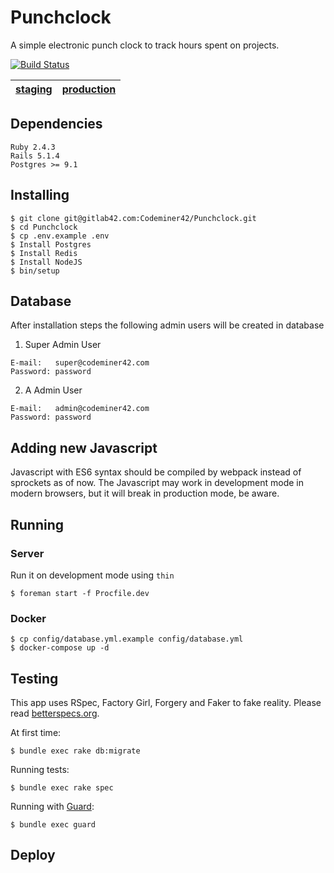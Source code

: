 Punchclock
=========

A simple electronic punch clock to track hours spent on projects.

[![Build Status](http://gitlab42.com/Codeminer42/Punchclock/badges/master/build.svg)](http://gitlab42.com/Codeminer42/Punchclock/pipelines)

| [staging][1] | [production][2] |
|--------------|-----------------|

## Dependencies

```
Ruby 2.4.3
Rails 5.1.4
Postgres >= 9.1
```

## Installing

```console
$ git clone git@gitlab42.com:Codeminer42/Punchclock.git
$ cd Punchclock
$ cp .env.example .env
$ Install Postgres
$ Install Redis
$ Install NodeJS
$ bin/setup
```

## Database

After installation steps the following admin users will be created in database

1. Super Admin User
```
E-mail:   super@codeminer42.com
Password: password
```

2. A Admin User
```
E-mail:   admin@codeminer42.com
Password: password
```

## Adding new Javascript

Javascript with ES6 syntax should be compiled by webpack instead of sprockets as of now. The Javascript may work in development mode in modern browsers, but it will break in production mode, be aware.

## Running

### Server

Run it on development mode using `thin`

```console
$ foreman start -f Procfile.dev
```

### Docker

```console
$ cp config/database.yml.example config/database.yml
$ docker-compose up -d
```

## Testing

This app uses RSpec, Factory Girl, Forgery and Faker to fake reality.
Please read [betterspecs.org](http://betterspecs.org/).

At first time:
```console
$ bundle exec rake db:migrate
```

Running tests:

```console
$ bundle exec rake spec
```

Running with [Guard](https://github.com/guard/guard-rspec):

```console
$ bundle exec guard
```

## Deploy

[1]: http://punchclock-staging.herokuapp.com
[2]: http://punchclock.cm42.io/
